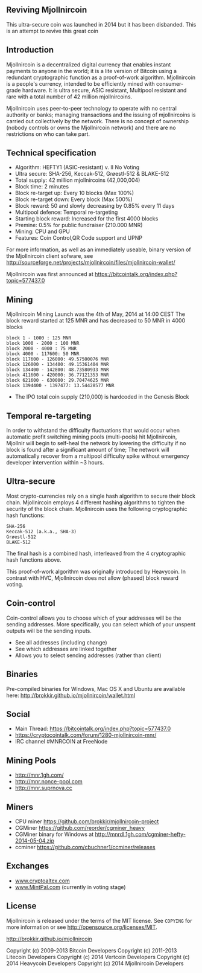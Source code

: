 Reviving Mjollnircoin
---------------------

This ultra-secure coin was launched in 2014 but it has been disbanded. This is an attempt to revive this great coin




Introduction
------------
Mjollnircoin is a decentralized digital currency that enables instant payments to anyone in the world; it is a lite version of Bitcoin using a redundant cryptographic function as a proof-of-work algorithm. Mjollnircoin is a people's currency, intended to be efficiently mined with consumer-grade hardware. It is ultra secure, ASIC resistant, Multipool resistant and rare with a total number of 42 million mjollnircoins.

Mjollnircoin uses peer-to-peer technology to operate with no central authority or banks; managing transactions and the issuing of mjollnircoins is carried out collectively by the network. There is no concept of ownership (nobody controls or owns the Mjollnircoin network) and there are no restrictions on who can take part. 

Technical specification
-----------------------

- Algorithm: HEFTY1 (ASIC-resistant) v. II No Voting
- Ultra secure: SHA-256, Keccak-512, Grøestl-512 & BLAKE-512
- Total supply: 42 million mjollnircoins (42,000,004)
- Block time: 2 minutes
- Block re-target up: Every 10 blocks (Max 100%)
- Block re-target down: Every block (Max 500%)
- Block reward: 50 and slowly decreasing by 0.85% every 11 days
- Multipool defence: Temporal re-targeting
- Starting block reward: Increased for the first 4000 blocks
- Premine: 0.5% for public fundraiser (210.000 MNR)
- Mining: CPU and GPU
- Features: Coin Control,QR Code support and UPNP

For more information, as well as an immediately useable, binary version of
the Mjollnircoin client sofware, see http://sourceforge.net/projects/mjollnircoin/files/mjollnircoin-wallet/

Mjollnircoin was first announced at https://bitcointalk.org/index.php?topic=577437.0

Mining
------

Mjollnircoin Mining Launch was the 4th of May, 2014 at 14:00 CEST
The block reward started at 125 MNR and has decreased to 50 MNR in 4000 blocks 

    block 1 - 1000 : 125 MNR
    block 1000 - 2000 : 100 MNR
    block 2000 - 4000 : 75 MNR
    block 4000 - 117600: 50 MNR
    block 117600 - 126000: 49.57500076 MNR
    block 126000 - 134400: 49.15361404 MNR
    block 134400 - 142800: 48.73580933 MNR
    block 411600 - 420000: 36.77121353 MNR
    block 621600 - 630000: 29.70474625 MNR
    block 1394400 - 1397477: 13.54428577 MNR

- The IPO total coin supply (210,000) is hardcoded in the Genesis Block


Temporal re-targeting
---------------------
In order to withstand the difficulty fluctuations that would occur when automatic profit switching mining pools (multi-pools) hit Mjollnircoin, Mjollnir will begin to self-heal the network by lowering the difficulty if no block is found after a significant amount of time; The network will automatically recover from a multipool difficulty spike without emergency developer intervention within ~3 hours.


Ultra-secure
------------
Most crypto-currencies rely on a single hash algorithm to secure their block chain. Mjollnircoin employs 4 different hashing algorithms to tighten the security of the block chain. Mjollnircoin uses the following cryptographic hash functions:

    SHA-256
    Keccak-512 (a.k.a., SHA-3)
    Grøestl-512
    BLAKE-512

The final hash is a combined hash, interleaved from the 4 cryptographic hash functions above.

This proof-of-work algorithm was originally introduced by Heavycoin. In contrast with HVC, Mjollnircoin does not allow (phased) block reward voting.


Coin-control
------------
Coin-control allows you to choose which of your addresses will be the sending addresses. More specifically, you can select which of your unspent outputs will be the sending inputs.

- See all addresses (including change)
- See which addresses are linked together
- Allows you to select sending addresses (rather than client)


Binaries
--------

Pre-compiled binaries for Windows, Mac OS X and Ubuntu are available here:
http://brokkir.github.io/mjollnircoin/wallet.html


Social
------

  - Main Thread: https://bitcointalk.org/index.php?topic=577437.0 
  - https://cryptocointalk.com/forum/1280-mjollnircoin-mnr/ 
  - IRC channel #MNRCOIN at FreeNode

Mining Pools
------------
    
- http://mnr.1gh.com/ 
- http://mnr.nonce-pool.com 
- http://mnr.suprnova.cc


Miners
-------
    
- CPU miner https://github.com/brokkir/mjollnircoin-project
- CGMiner https://github.com/reorder/cgminer_heavy 
- CGMiner binary for Windows at http://mnrdl.1gh.com/cgminer-hefty-2014-05-04.zip
- ccminer https://github.com/cbuchner1/ccminer/releases 



Exchanges
---------
    
- www.cryptoaltex.com
- www.MintPal.com (currently in voting stage)


License
-------

Mjollnircoin is released under the terms of the MIT license. See `COPYING` for more
information or see http://opensource.org/licenses/MIT.



http://brokkir.github.io/mjollnircoin

Copyright (c) 2009-2013 Bitcoin Developers
Copyright (c) 2011-2013 Litecoin Developers
Copyright (c) 2014 Vertcoin Developers
Copyright (c) 2014 Heavycoin Developers
Copyright (c) 2014 Mjollnircoin Developers



